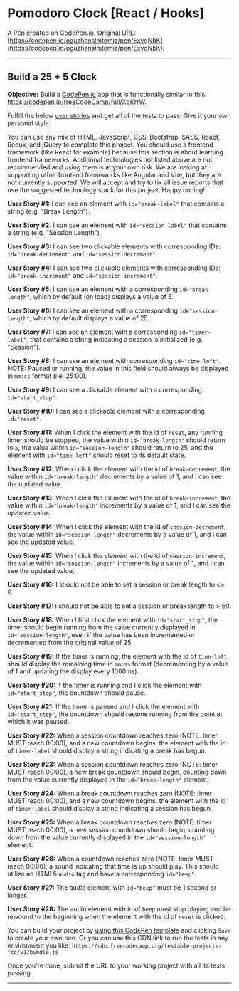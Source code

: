 # Pomodoro Clock [React / Hooks]

A Pen created on CodePen.io. Original URL: [https://codepen.io/oguzhanslmtemiz/pen/ExvqNbK](https://codepen.io/oguzhanslmtemiz/pen/ExvqNbK).

<hr>

## Build a 25 + 5 Clock

<div class="challenge-instructions"><div><section id="description">
<p><strong>Objective:</strong> Build a <a href="https://codepen.io">CodePen.io</a> app that is functionally similar to this: <a href="https://codepen.io/freeCodeCamp/full/XpKrrW">https://codepen.io/freeCodeCamp/full/XpKrrW</a>.</p>
<p>Fulfill the below <a href="https://en.wikipedia.org/wiki/User_story">user stories</a> and get all of the tests to pass. Give it your own personal style.</p>
<p>You can use any mix of HTML, JavaScript, CSS, Bootstrap, SASS, React, Redux, and jQuery to complete this project. You should use a frontend framework (like React for example) because this section is about learning frontend frameworks. Additional technologies not listed above are not recommended and using them is at your own risk. We are looking at supporting other frontend frameworks like Angular and Vue, but they are not currently supported. We will accept and try to fix all issue reports that use the suggested technology stack for this project. Happy coding!</p>
<p><strong>User Story #1:</strong> I can see an element with <code>id="break-label"</code> that contains a string (e.g. "Break Length").</p>
<p><strong>User Story #2:</strong> I can see an element with <code>id="session-label"</code> that contains a string (e.g. "Session Length").</p>
<p><strong>User Story #3:</strong> I can see two clickable elements with corresponding IDs: <code>id="break-decrement"</code> and <code>id="session-decrement"</code>.</p>
<p><strong>User Story #4:</strong> I can see two clickable elements with corresponding IDs: <code>id="break-increment"</code> and <code>id="session-increment"</code>.</p>
<p><strong>User Story #5:</strong> I can see an element with a corresponding <code>id="break-length"</code>, which by default (on load) displays a value of 5.</p>
<p><strong>User Story #6:</strong> I can see an element with a corresponding <code>id="session-length"</code>, which by default displays a value of 25.</p>
<p><strong>User Story #7:</strong> I can see an element with a corresponding <code>id="timer-label"</code>, that contains a string indicating a session is initialized (e.g. "Session").</p>
<p><strong>User Story #8:</strong> I can see an element with corresponding <code>id="time-left"</code>. NOTE: Paused or running, the value in this field should always be displayed in <code>mm:ss</code> format (i.e. 25:00).</p>
<p><strong>User Story #9:</strong> I can see a clickable element with a corresponding <code>id="start_stop"</code>.</p>
<p><strong>User Story #10:</strong> I can see a clickable element with a corresponding <code>id="reset"</code>.</p>
<p><strong>User Story #11:</strong> When I click the element with the id of <code>reset</code>, any running timer should be stopped, the value within <code>id="break-length"</code> should return to <code>5</code>, the value within <code>id="session-length"</code> should return to 25, and the element with <code>id="time-left"</code> should reset to its default state.</p>
<p><strong>User Story #12:</strong> When I click the element with the id of <code>break-decrement</code>, the value within <code>id="break-length"</code> decrements by a value of 1, and I can see the updated value.</p>
<p><strong>User Story #13:</strong> When I click the element with the id of <code>break-increment</code>, the value within <code>id="break-length"</code> increments by a value of 1, and I can see the updated value.</p>
<p><strong>User Story #14:</strong> When I click the element with the id of <code>session-decrement</code>, the value within <code>id="session-length"</code> decrements by a value of 1, and I can see the updated value.</p>
<p><strong>User Story #15:</strong> When I click the element with the id of <code>session-increment</code>, the value within <code>id="session-length"</code> increments by a value of 1, and I can see the updated value.</p>
<p><strong>User Story #16:</strong> I should not be able to set a session or break length to &lt;= 0.</p>
<p><strong>User Story #17:</strong> I should not be able to set a session or break length to &gt; 60.</p>
<p><strong>User Story #18:</strong> When I first click the element with <code>id="start_stop"</code>, the timer should begin running from the value currently displayed in <code>id="session-length"</code>, even if the value has been incremented or decremented from the original value of 25.</p>
<p><strong>User Story #19:</strong> If the timer is running, the element with the id of <code>time-left</code> should display the remaining time in <code>mm:ss</code> format (decrementing by a value of 1 and updating the display every 1000ms).</p>
<p><strong>User Story #20:</strong> If the timer is running and I click the element with <code>id="start_stop"</code>, the countdown should pause.</p>
<p><strong>User Story #21:</strong> If the timer is paused and I click the element with <code>id="start_stop"</code>, the countdown should resume running from the point at which it was paused.</p>
<p><strong>User Story #22:</strong> When a session countdown reaches zero (NOTE: timer MUST reach 00:00), and a new countdown begins, the element with the id of <code>timer-label</code> should display a string indicating a break has begun.</p>
<p><strong>User Story #23:</strong> When a session countdown reaches zero (NOTE: timer MUST reach 00:00), a new break countdown should begin, counting down from the value currently displayed in the <code>id="break-length"</code> element.</p>
<p><strong>User Story #24:</strong> When a break countdown reaches zero (NOTE: timer MUST reach 00:00), and a new countdown begins, the element with the id of <code>timer-label</code> should display a string indicating a session has begun.</p>
<p><strong>User Story #25:</strong> When a break countdown reaches zero (NOTE: timer MUST reach 00:00), a new session countdown should begin, counting down from the value currently displayed in the <code>id="session-length"</code> element.</p>
<p><strong>User Story #26:</strong> When a countdown reaches zero (NOTE: timer MUST reach 00:00), a sound indicating that time is up should play. This should utilize an HTML5 <code>audio</code> tag and have a corresponding <code>id="beep"</code>.</p>
<p><strong>User Story #27:</strong> The audio element with <code>id="beep"</code> must be 1 second or longer.</p>
<p><strong>User Story #28:</strong> The audio element with id of <code>beep</code> must stop playing and be rewound to the beginning when the element with the id of <code>reset</code> is clicked.</p>
<p>You can build your project by <a href="https://codepen.io/pen?template=MJjpwO" target="_blank" rel="nofollow">using this CodePen template</a> and clicking <code>Save</code> to create your own pen. Or you can use this CDN link to run the tests in any environment you like: <code>https://cdn.freecodecamp.org/testable-projects-fcc/v1/bundle.js</code></p>
<p>Once you're done, submit the URL to your working project with all its tests passing.</p>
</section></div><hr></div>
